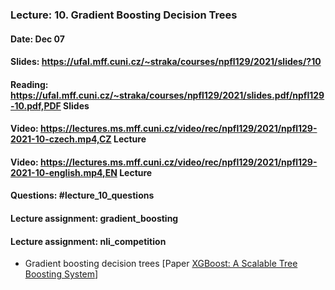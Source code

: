 ### Lecture: 10. Gradient Boosting Decision Trees
#### Date: Dec 07
#### Slides: https://ufal.mff.cuni.cz/~straka/courses/npfl129/2021/slides/?10
#### Reading: https://ufal.mff.cuni.cz/~straka/courses/npfl129/2021/slides.pdf/npfl129-10.pdf,PDF Slides
#### Video: https://lectures.ms.mff.cuni.cz/video/rec/npfl129/2021/npfl129-2021-10-czech.mp4,CZ Lecture
#### Video: https://lectures.ms.mff.cuni.cz/video/rec/npfl129/2021/npfl129-2021-10-english.mp4,EN Lecture
#### Questions: #lecture_10_questions
#### Lecture assignment: gradient_boosting
#### Lecture assignment: nli_competition

- Gradient boosting decision trees [Paper [XGBoost: A Scalable Tree Boosting System](https://arxiv.org/abs/1603.02754)]
